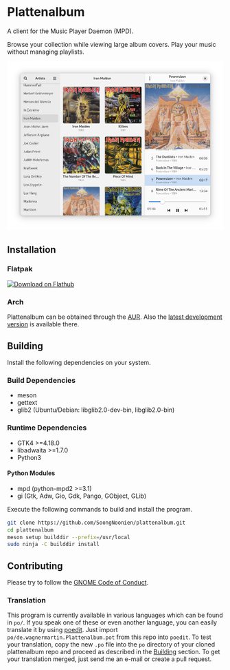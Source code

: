 # Plattenalbum

A client for the Music Player Daemon (MPD).

Browse your collection while viewing large album covers. Play your music without managing playlists.</p>

![ScreenShot](screenshots/main_window.png)

## Installation

### Flatpak

<a href='https://flathub.org/apps/details/de.wagnermartin.Plattenalbum'><img width='240' alt='Download on Flathub' src='https://flathub.org/api/badge?svg&locale=en'/></a>

### Arch

Plattenalbum can be obtained through the [AUR](https://aur.archlinux.org/packages/plattenalbum). Also the [latest development version](https://aur.archlinux.org/packages/plattenalbum-git) is available there.

## Building

Install the following dependencies on your system.

### Build Dependencies
- meson
- gettext
- glib2 (Ubuntu/Debian: libglib2.0-dev-bin, libglib2.0-bin)

### Runtime Dependencies
- GTK4 >=4.18.0
- libadwaita >=1.7.0
- Python3

#### Python Modules
- mpd (python-mpd2 >=3.1)
- gi (Gtk, Adw, Gio, Gdk, Pango, GObject, GLib)

Execute the following commands to build and install the program.
```bash
git clone https://github.com/SoongNoonien/plattenalbum.git
cd plattenalbum
meson setup builddir --prefix=/usr/local
sudo ninja -C builddir install
```

## Contributing

Please try to follow the [GNOME Code of Conduct](https://conduct.gnome.org).

### Translation

This program is currently available in various languages which can be found in `po/`. If you speak one of these or even another language, you can easily translate it by using [poedit](https://poedit.net). Just import `po/de.wagnermartin.Plattenalbum.pot` from this repo into `poedit`. To test your translation, copy the new `.po` file into the `po` directory of your cloned plattenalbum repo and proceed as described in the [Building](#building) section. To get your translation merged, just send me an e-mail or create a pull request.
